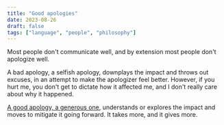 ```yaml
---
title: "Good apologies"
date: 2023-08-26
draft: false
tags: ["language", "people", "philosophy"]
---
```

Most people don't communicate well, and by extension most people don't apologize well.

A bad apology, a selfish apology, downplays the impact and throws out excuses, in an attempt to make the apologizer feel better. However, if you hurt me, you don't get to dictate how it affected me, and I don't really care about why it happened.

[A good apology, a generous one](https://www.vox.com/even-better/23622442/saying-sorry-apologize), understands or explores the impact and moves to mitigate it going forward. It takes more, and it gives more.